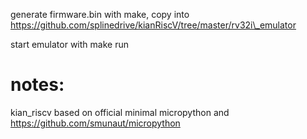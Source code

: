 generate firmware.bin with make, copy into
https://github.com/splinedrive/kianRiscV/tree/master/rv32i\_emulator

start emulator with make run

notes:
======
kian\_riscv based on official minimal micropython and https://github.com/smunaut/micropython
